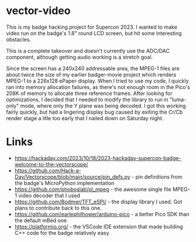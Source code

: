# vector-video

This is my badge hacking project for Supercon 2023.  I wanted to make video run on the badge's 1.8" round LCD screen, but hit some interesting obstacles.

This is a complete takeover and doesn't currently use the ADC/DAC component, although getting audio working is a stretch goal.

Since the screen has a 240x240 addressable area, the MPEG-1 files are about twice the size of my earlier badger-movie project which renders MPEG-1 to a 226x128 ePaper display.
When I tried to use my code, I quickly ran into memory allocation failures, as there's not enough room in the Pico's 208K of memory to allocate three reference frames.
After looking for optimizations, I decided that I needed to modify the library to run in "luma-only" mode, where only the Y plane was being decoded.  I got this working fairly
quickly, but had a lingering display bug caused by exiting the Cr/Cb render stage a litle too early that I nailed down on Saturday night.

# Links

* https://hackaday.com/2023/10/18/2023-hackaday-supercon-badge-welcome-to-the-vectorscope/
* https://github.com/Hack-a-Day/Vectorscope/blob/main/source/pin_defs.py - pin definitions from the badge's MicroPython implementation
* https://github.com/phoboslab/pl_mpeg - the awesome single file MPEG-1 video decoder that I used
* https://github.com/Bodmer/TFT_eSPI/ - the display library I used. Got plans to contribute back to this one.
* https://github.com/earlephilhower/arduino-pico - a better Pico SDK than the default mBed one
* https://platformio.org/ - the VSCode IDE extension that made building C++ code for the badge relatively easy
